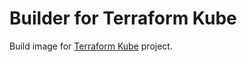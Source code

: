 # Builder for Terraform Kube

Build image for [Terraform Kube](https://github.com/totr/terraform-kube) project.
